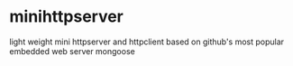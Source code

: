 # minihttpserver
light weight mini httpserver and httpclient based on github's most popular embedded web server mongoose
